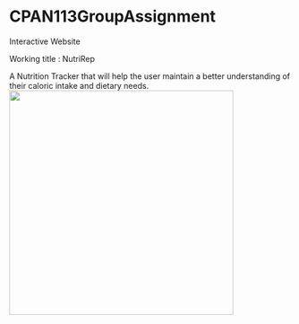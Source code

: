 # CPAN113GroupAssignment

Interactive Website

Working title : NutriRep

A Nutrition Tracker that will help the user maintain a better understanding of their caloric intake and dietary needs.
<img src="/assets/nutrirep1.gif" width="400"/>
